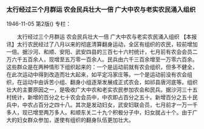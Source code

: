### 太行经过三个月群运  农会民兵壮大一倍  广大中农与老实农民涌入组织

1946-11-05
第2版()
专栏：

　　太行经过三个月群运
    农会民兵壮大一倍
    广大中农与老实农民涌入组织
    【本报讯】太行农民经过了八月以来的彻底清算翻身运动，全区有组织的农民，较前增加一倍。据沙河、和顺、安阳、武安四县的三百七十六村统计，七月前有农会会员二万六千五百余人，现增至五万零一百余人。民兵由六千三百余增至一万零六百余。这些群众是在两种情形下组织起来的：一个是运动前就有农会组织，但多不健全，在此次运动中得到改造而壮大起来，如平定冯家庄等。一个是运动前没有农会组织，在运动中由诉苦小组、翻身小组逐渐发展成正式农会，如祁县唐河底等。组织壮大的主要原因之一，是吸收广大中农和老实农民参加农会和民兵。据沙河三十五村统计，新增的百分之七十农会会员中，中农即占百分之五十。新增百分之五十民兵中，中农占百分之四十八。其次是发动妇女，武安妇联会员，七月前才一万一千多人，现已增至两万多人。和顺东关二十九个积极分子中，妇女就占十个。由于广大的妇女群众参加，遂使有组织的翻身队伍更加壮大。
